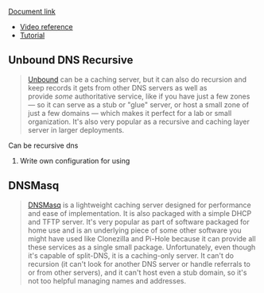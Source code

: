 [Document link ](https://docs.docker.com/config/containers/container-networking/)
- [Video reference](https://www.youtube.com/watch?v=bKFMS5C4CG0&t=700s)
- [Tutorial](https://www.youtube.com/watch?v=5grbXvV_DSk)

## Unbound DNS Recursive 
>[Unbound](https://nlnetlabs.nl/projects/unbound/about/) can be a caching server, but it can also do recursion and keep records it gets from other DNS servers as well as provide _some_ authoritative service, like if you have just a few zones — so it can serve as a stub or "glue" server, or host a small zone of just a few domains — which makes it perfect for a lab or small organization. It's also very popular as a recursive and caching layer server in larger deployments.

Can be recursive dns
1. Write own configuration for using

## DNSMasq 
>[DNSMasq](http://www.thekelleys.org.uk/dnsmasq/doc.html) is a lightweight caching server designed for performance and ease of implementation. It is also packaged with a simple DHCP and TFTP server. It's very popular as part of software packaged for home use and is an underlying piece of some other software you might have used like Clonezilla and Pi-Hole because it can provide all these services as a single small package. Unfortunately, even though it's capable of split-DNS, it is a caching-only server. It can't do recursion (it can't look for another DNS server or handle referrals to or from other servers), and it can't host even a stub domain, so it's not too helpful managing names and addresses.

